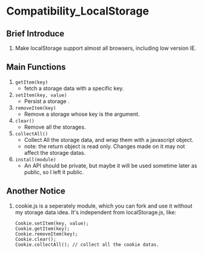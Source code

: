 Compatibility_LocalStorage
==========================

## Brief Introduce ##
1.	Make localStorage support almost all browsers, including low version IE.

## Main Functions ##
1.	`getItem(key)`
	* fetch a storage data with a specific key.
2.  `setItem(key, value)`
	* Persist a storage . 
3.	`removeItem(key)`
	* Remove a storage whose key is the argument.
4.	`clear()`
	* Remove all the storages.
5.	`collectAll()`
	* Collect All the storage data, and wrap them with a javascript object.
	* note: the return object is read only. Changes made on it may not affect the storage datas.
6.	`install(module)`
	* An API should be private, but maybe it will be used sometime later as public, so I left it public.
	
## Another Notice ##
1.	cookie.js is a seperately module, which you can fork and use it without my storage data idea. It's independent from localStorage.js, like:
	
		Cookie.setItem(key, value);
		Cookie.getItem(key);
		Cookie.removeItem(key);
		Cookie.clear();
		Cookie.collectAll(); // collect all the cookie datas.
		
	